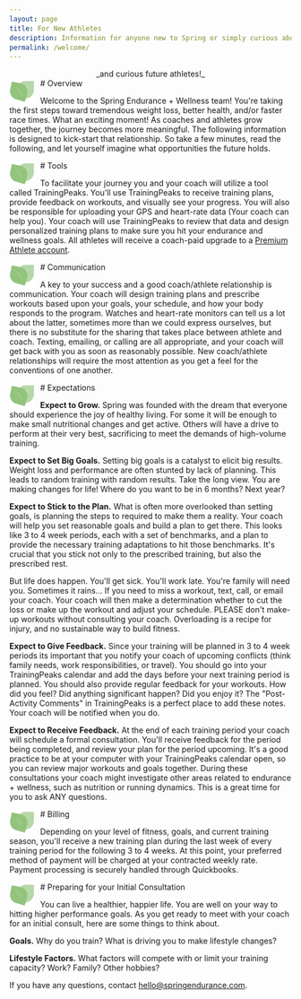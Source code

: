 ```yaml
---
layout: page
title: For New Athletes
description: Information for anyone new to Spring or simply curious about personalized run coaching!
permalink: /welcome/
---
```


<div style="text-align: center;" markdown="1">
_and curious future athletes!_
</div>

<img src="/assets/images/logo.png" style="display: inline; float: left; height: 45px; padding-right: 10px;" />
# Overview

Welcome to the Spring Endurance + Wellness team! You're taking the first steps toward tremendous weight loss, better health, and/or faster race times. What an exciting moment! As coaches and athletes grow together, the journey becomes more meaningful. The following information is designed to kick-start that relationship. So take a few minutes, read the following, and let yourself imagine what opportunities the future holds.

<img src="/assets/images/logo.png" style="display: inline; float: left; height: 45px; padding-right: 10px;" />
# Tools

To facilitate your journey you and your coach will utilize a tool called TrainingPeaks.
You'll use TrainingPeaks to receive training plans, provide feedback on workouts, and visually see your progress. You will also be responsible for uploading your GPS and heart-rate data (Your coach can help you).
Your coach will use TrainingPeaks to review that data and design personalized training plans to make sure you hit your endurance and wellness goals.
All athletes will receive a coach-paid upgrade to a [Premium Athlete account](https://help.trainingpeaks.com/hc/en-us/articles/204074014-Basic-vs-Premium-Athlete-Account-for-Athletes).

<img src="/assets/images/logo.png" style="display: inline; float: left; height: 45px; padding-right: 10px;" />
# Communication

A key to your success and a good coach/athlete relationship is communication. Your coach will design training plans and prescribe workouts based upon your goals, your schedule, and how your body responds to the program. Watches and heart-rate monitors can tell us a lot about the latter, sometimes more than we could express ourselves, but there is no substitute for the sharing that takes place between athlete and coach.
Texting, emailing, or calling are all appropriate, and your coach will get back with you as soon as reasonably possible.
New coach/athlete relationships will require the most attention as you get a feel for the conventions of one another.

<img src="/assets/images/logo.png" style="display: inline; float: left; height: 45px; padding-right: 10px;" />
# Expectations

**Expect to Grow.** Spring was founded with the dream that everyone should experience the joy of healthy living. For some it will be enough to make small nutritional changes and get active. Others will have a drive to perform at their very best, sacrificing to meet the demands of high-volume training.

**Expect to Set Big Goals.** Setting big goals is a catalyst to elicit big results. Weight loss and performance are often stunted by lack of planning. This leads to random training with random results. Take the long view. You are making changes for life! Where do you want to be in 6 months? Next year?

**Expect to Stick to the Plan.** What is often more overlooked than setting goals, is planning the steps to required to make them a reality. Your coach will help you set reasonable goals and build a plan to get there. This looks like 3 to 4 week periods, each with a set of benchmarks, and a plan to provide the necessary training adaptations to hit those benchmarks. It's crucial that you stick not only to the prescribed training, but also the prescribed rest.

But life does happen. You'll get sick. You'll work late. You're family will need you. Sometimes it rains... If you need to miss a workout, text, call, or email your coach. Your coach will then make a determination whether to cut the loss or make up the workout and adjust your schedule. PLEASE don't make-up workouts without consulting your coach. Overloading is a recipe for injury, and no sustainable way to build fitness.

**Expect to Give Feedback.** Since your training will be planned in 3 to 4 week periods its important that you notify your coach of upcoming conflicts (think family needs, work responsibilities, or travel). You should go into your TrainingPeaks calendar and add the days before your next training period is planned.
You should also provide regular feedback for your workouts. How did you feel? Did anything significant happen? Did you enjoy it? The "Post-Activity Comments" in TrainingPeaks is a perfect place to add these notes. Your coach will be notified when you do.

**Expect to Receive Feedback.**
At the end of each training period your coach will schedule a formal consultation. You'll receive feedback for the period being completed, and review your plan for the period upcoming. It's a good practice to be at your computer with your TrainingPeaks calendar open, so you can review major workouts and goals together. During these consultations your coach might investigate other areas related to endurance + wellness, such as nutrition or running dynamics. This is a great time for you to ask ANY questions.

<img src="/assets/images/logo.png" style="display: inline; float: left; height: 45px; padding-right: 10px;" />
# Billing

Depending on your level of fitness, goals, and current training season, you'll receive a new training plan during the last week of every training period for the following 3 to 4 weeks. At this point, your preferred method of payment will be charged at your contracted weekly rate. Payment processing is securely handled through Quickbooks.

<img src="/assets/images/logo.png" style="display: inline; float: left; height: 45px; padding-right: 10px;" />
# Preparing for your Initial Consultation

You can live a healthier, happier life. You are well on your way to hitting higher performance goals. As you get ready to meet with your coach for an initial consult, here are some things to think about.

**Goals.** Why do you train? What is driving you to make lifestyle changes?

**Lifestyle Factors.** What factors will compete with or limit your training capacity? Work? Family? Other hobbies?

If you have any questions, contact [hello@springendurance.com](mailto:hello@springendurance.com).
